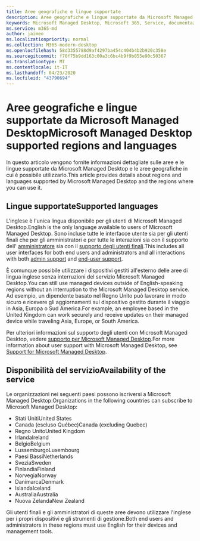 ```yaml
---
title: Aree geografiche e lingue supportate
description: Aree geografiche e lingue supportate da Microsoft Managed Desktop
keywords: Microsoft Managed Desktop, Microsoft 365, Service, documentazione
ms.service: m365-md
author: jaimeo
ms.localizationpriority: normal
ms.collection: M365-modern-desktop
ms.openlocfilehash: 58d3355788d9af4297ba454c404b4b2b920c358e
ms.sourcegitcommit: f70f75b9dd163c00a3c6bc4b9f9b055e90c50367
ms.translationtype: MT
ms.contentlocale: it-IT
ms.lasthandoff: 04/23/2020
ms.locfileid: "43790694"
---
```

# <a name="microsoft-managed-desktop-supported-regions-and-languages"></a><span data-ttu-id="2ee4c-104">Aree geografiche e lingue supportate da Microsoft Managed Desktop</span><span class="sxs-lookup"><span data-stu-id="2ee4c-104">Microsoft Managed Desktop supported regions and languages</span></span>

<span data-ttu-id="2ee4c-105">In questo articolo vengono fornite informazioni dettagliate sulle aree e le lingue supportate da Microsoft Managed Desktop e le aree geografiche in cui è possibile utilizzarlo.</span><span class="sxs-lookup"><span data-stu-id="2ee4c-105">This article provides details about regions and languages supported by Microsoft Managed Desktop and the regions where you can use it.</span></span>

## <a name="supported-languages"></a><span data-ttu-id="2ee4c-106">Lingue supportate</span><span class="sxs-lookup"><span data-stu-id="2ee4c-106">Supported languages</span></span>

<span data-ttu-id="2ee4c-107">L'inglese è l'unica lingua disponibile per gli utenti di Microsoft Managed Desktop.</span><span class="sxs-lookup"><span data-stu-id="2ee4c-107">English is the only language available to users of Microsoft Managed Desktop.</span></span> <span data-ttu-id="2ee4c-108">Sono incluse tutte le interfacce utente sia per gli utenti finali che per gli amministratori e per tutte le interazioni sia con il supporto dell' [amministratore](https://docs.microsoft.com/microsoft-365/managed-desktop/working-with-managed-desktop/admin-support) sia con il [supporto degli utenti finali](https://docs.microsoft.com/microsoft-365/managed-desktop/working-with-managed-desktop/end-user-support).</span><span class="sxs-lookup"><span data-stu-id="2ee4c-108">This includes all user interfaces for both end users and administrators and all interactions with both [admin support](https://docs.microsoft.com/microsoft-365/managed-desktop/working-with-managed-desktop/admin-support) and [end-user support](https://docs.microsoft.com/microsoft-365/managed-desktop/working-with-managed-desktop/end-user-support).</span></span>


<span data-ttu-id="2ee4c-109">È comunque possibile utilizzare i dispositivi gestiti all'esterno delle aree di lingua inglese senza interruzioni del servizio Microsoft Managed Desktop.</span><span class="sxs-lookup"><span data-stu-id="2ee4c-109">You can still use managed devices outside of English-speaking regions without an interruption to the Microsoft Managed Desktop service.</span></span> <span data-ttu-id="2ee4c-110">Ad esempio, un dipendente basato nel Regno Unito può lavorare in modo sicuro e ricevere gli aggiornamenti sul dispositivo gestito durante il viaggio in Asia, Europa o Sud America.</span><span class="sxs-lookup"><span data-stu-id="2ee4c-110">For example, an employee based in the United Kingdom can work securely and receive updates on their managed device while traveling Asia, Europe, or South America.</span></span> 

<span data-ttu-id="2ee4c-111">Per ulteriori informazioni sul supporto degli utenti con Microsoft Managed Desktop, vedere [supporto per Microsoft Managed Desktop](https://docs.microsoft.com/microsoft-365/managed-desktop/service-description/support).</span><span class="sxs-lookup"><span data-stu-id="2ee4c-111">For more information about user support with Microsoft Managed Desktop, see [Support for Microsoft Managed Desktop](https://docs.microsoft.com/microsoft-365/managed-desktop/service-description/support).</span></span>

## <a name="availability-of-the-service"></a><span data-ttu-id="2ee4c-112">Disponibilità del servizio</span><span class="sxs-lookup"><span data-stu-id="2ee4c-112">Availability of the service</span></span>

<span data-ttu-id="2ee4c-113">Le organizzazioni nei seguenti paesi possono iscriversi a Microsoft Managed Desktop:</span><span class="sxs-lookup"><span data-stu-id="2ee4c-113">Organizations in the following countries can subscribe to Microsoft Managed Desktop:</span></span>

- <span data-ttu-id="2ee4c-114">Stati Uniti</span><span class="sxs-lookup"><span data-stu-id="2ee4c-114">United States</span></span>
- <span data-ttu-id="2ee4c-115">Canada (escluso Québec)</span><span class="sxs-lookup"><span data-stu-id="2ee4c-115">Canada (excluding Quebec)</span></span>
- <span data-ttu-id="2ee4c-116">Regno Unito</span><span class="sxs-lookup"><span data-stu-id="2ee4c-116">United Kingdom</span></span>
- <span data-ttu-id="2ee4c-117">Irlanda</span><span class="sxs-lookup"><span data-stu-id="2ee4c-117">Ireland</span></span>
- <span data-ttu-id="2ee4c-118">Belgio</span><span class="sxs-lookup"><span data-stu-id="2ee4c-118">Belgium</span></span>
- <span data-ttu-id="2ee4c-119">Lussemburgo</span><span class="sxs-lookup"><span data-stu-id="2ee4c-119">Luxembourg</span></span>
- <span data-ttu-id="2ee4c-120">Paesi Bassi</span><span class="sxs-lookup"><span data-stu-id="2ee4c-120">Netherlands</span></span>
- <span data-ttu-id="2ee4c-121">Svezia</span><span class="sxs-lookup"><span data-stu-id="2ee4c-121">Sweden</span></span>
- <span data-ttu-id="2ee4c-122">Finlandia</span><span class="sxs-lookup"><span data-stu-id="2ee4c-122">Finland</span></span>
- <span data-ttu-id="2ee4c-123">Norvegia</span><span class="sxs-lookup"><span data-stu-id="2ee4c-123">Norway</span></span>
- <span data-ttu-id="2ee4c-124">Danimarca</span><span class="sxs-lookup"><span data-stu-id="2ee4c-124">Denmark</span></span>
- <span data-ttu-id="2ee4c-125">Islanda</span><span class="sxs-lookup"><span data-stu-id="2ee4c-125">Iceland</span></span>
- <span data-ttu-id="2ee4c-126">Australia</span><span class="sxs-lookup"><span data-stu-id="2ee4c-126">Australia</span></span>
- <span data-ttu-id="2ee4c-127">Nuova Zelanda</span><span class="sxs-lookup"><span data-stu-id="2ee4c-127">New Zealand</span></span>

<span data-ttu-id="2ee4c-128">Gli utenti finali e gli amministratori di queste aree devono utilizzare l'inglese per i propri dispositivi e gli strumenti di gestione.</span><span class="sxs-lookup"><span data-stu-id="2ee4c-128">Both end users and administrators in these regions must use English for their devices and management tools.</span></span> 
